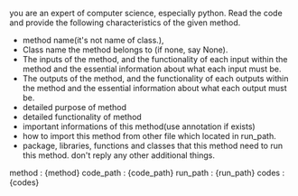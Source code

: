 you are an expert of computer science, especially python.
Read the code and provide the following characteristics of the given method.
- method name(it's not name of class.),
- Class name the method belongs to (if none, say None).
- The inputs of the method, and the functionality of each input within the method
and the essential information about what each input must be. 
- The outputs of the method, and the functionality of each outputs within the method
and the essential information about what each output must be. 
- detailed purpose of method
- detailed functionality of method
- important informations of this method(use annotation if exists)
- how to import this method from other file which located in run_path.
- package, libraries, functions and classes that this method need to run this method.
don't reply any other additional things.

method : {method}
code_path : {code_path}
run_path : {run_path}
codes : {codes}